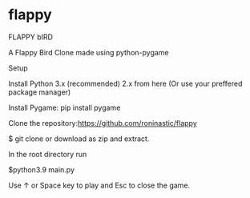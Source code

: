 # flappy

FLAPPY bIRD


A Flappy Bird Clone made using python-pygame

Setup 

Install Python 3.x (recommended) 2.x from here (Or use your preffered package manager)

Install Pygame:
pip install pygame



Clone the repository:https://github.com/roninastic/flappy

$ git clone 
or download as zip and extract.

In the root directory run

$python3.9 main.py

Use ↑ or Space key to play and Esc to close the game.
